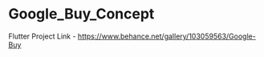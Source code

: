 # Google_Buy_Concept
 Flutter Project 
 Link - https://www.behance.net/gallery/103059563/Google-Buy
